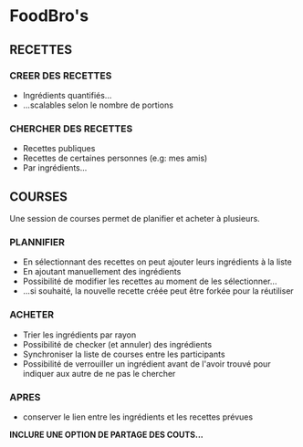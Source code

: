 # FoodBro's

## RECETTES

### CREER DES RECETTES

- Ingrédients quantifiés...
- ...scalables selon le nombre de portions 

### CHERCHER DES RECETTES

- Recettes publiques
- Recettes de certaines personnes (e.g: mes amis)
- Par ingrédients...

## COURSES

Une session de courses permet de planifier et acheter à plusieurs. 

### PLANNIFIER

- En sélectionnant des recettes on peut ajouter leurs ingrédients à la liste
- En ajoutant manuellement des ingrédients
- Possibilité de modifier les recettes au moment de les sélectionner...
- ...si souhaité, la nouvelle recette créée peut être forkée pour la réutiliser

### ACHETER

- Trier les ingrédients par rayon
- Possibilité de checker (et annuler) des ingrédients
- Synchroniser la liste de courses entre les participants
- Possibilité de verrouiller un ingrédient avant de l'avoir trouvé pour indiquer aux autre de ne pas le chercher

### APRES

- conserver le lien entre les ingrédients et les recettes prévues


**INCLURE UNE OPTION DE PARTAGE DES COUTS...**
